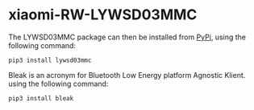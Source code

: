 # xiaomi-RW-LYWSD03MMC

The LYWSD03MMC package can then be installed from [PyPi](https://pypi.org/project/lywsd03mmc/), using the following command:

```
pip3 install lywsd03mmc
```


Bleak is an acronym for Bluetooth Low Energy platform Agnostic Klient. using the following command:

```
pip3 install bleak
```
